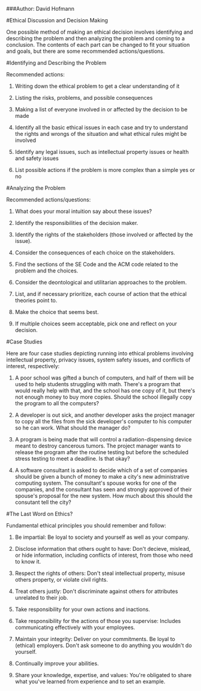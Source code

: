 ###Author: David Hofmann

#Ethical Discussion and Decision Making

One possible method of making an ethical decision involves identifying and describing the problem and then analyzing the problem and coming to a conclusion. The contents of each part can be changed to fit your situation and goals, but there are some recommended actions/questions.

#Identifying and Describing the Problem

Recommended actions: 

1. Writing down the ethical problem to get a clear understanding of it

2. Listing the risks, problems, and possible consequences

3. Making a list of everyone involved in or affected by the decision to be made

4. Identify all the basic ethical issues in each case and try to understand the rights and wrongs of the situation and what ethical rules might be involved

5. Identify any legal issues, such as intellectual property issues or health and safety issues

6. List possible actions if the problem is more complex than a simple yes or no

#Analyzing the Problem

Recommended actions/questions:

1. What does your moral intuition say about these issues?

2. Identify the responsibilities of the decision maker.

3. Identify the rights of the stakeholders (those involved or affected by the issue).

4. Consider the consequences of each choice on the stakeholders.

5. Find the sections of the SE Code and the ACM code related to the problem and the choices.

6. Consider the deontological and utilitarian approaches to the problem.

7. List, and if necessary prioritize, each course of action that the ethical theories point to.

8. Make the choice that seems best.

9. If multiple choices seem acceptable, pick one and reflect on your decision.

#Case Studies

Here are four case studies depicting running into ethical problems involving intellectual property, privacy issues, system safety issues, and conflicts of interest, respectively:

1. A poor school was gifted a bunch of computers, and half of them will be used to help students struggling with math. There's a program that would really help with that, and the school has one copy of it, but there's not enough money to buy more copies. Should the school illegally copy the program to all the computers?

2. A developer is out sick, and another developer asks the project manager to copy all the files from the sick developer's computer to his computer so he can work. What should the manager do?

3. A program is being made that will control a radiation-dispensing device meant to destroy cancerous tumors. The project manager wants to release the program after the routine testing but before the scheduled stress testing to meet a deadline. Is that okay?

4. A software consultant is asked to decide which of a set of companies should be given a bunch of money to make a city's new administrative computing system. The consultant's spouse works for one of the companies, and the consultant has seen and strongly approved of their spouse's proposal for the new system. How much about this should the consutant tell the city?

#The Last Word on Ethics?

Fundamental ethical principles you should remember and follow:

1. Be impartial: Be loyal to society and yourself as well as your company.

2. Disclose information that others ought to have: Don't decieve, mislead, or hide information, including conflicts of interest, from those who need to know it.

3. Respect the rights of others: Don't steal intellectual property, misuse others property, or violate civil rights.

4. Treat others justly: Don't discriminate against others for attributes unrelated to their job.

5. Take responsibility for your own actions and inactions.

6. Take responsibility for the actions of those you supervise: Includes communicating effectively with your employees.

7. Maintain your integrity: Deliver on your commitments. Be loyal to (ethical) employers. Don't ask someone to do anything you wouldn't do yourself.

8. Continually improve your abilities.

9. Share your knowledge, expertise, and values: You're obligated to share what you've learned from experience and to set an example.